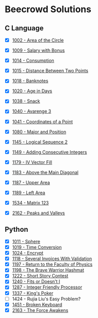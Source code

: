 # Beecrowd Solutions

## C Language

 - [x] [1002 - Area of the Circle](https://github.com/brunowanderson7/beecrowd-solutions/blob/master/1002.c)
 - [x] [1009 - Salary with Bonus](https://github.com/brunowanderson7/beecrowd-solutions/blob/master/1009.c)
 - [x] [1014 - Consumption](https://github.com/brunowanderson7/beecrowd-solutions/blob/master/1014.c)
 - [x] [1015 - Distance Between Two Points](https://github.com/brunowanderson7/beecrowd-solutions/blob/master/1015.c)
 - [x] [1018 - Banknotes](https://github.com/brunowanderson7/beecrowd-solutions/blob/master/1018.c)
 - [x] [1020 - Age in Days](https://github.com/brunowanderson7/beecrowd-solutions/blob/master/1020.c)
 - [x] [1038 - Snack](https://github.com/brunowanderson7/beecrowd-solutions/blob/master/1038.c)
 - [x] [1040 - Avarenge 3](https://github.com/brunowanderson7/beecrowd-solutions/blob/master/1040.c)
 - [x] [1041 - Coordinates of a Point](https://github.com/brunowanderson7/beecrowd-solutions/blob/master/1041.c)
 - [x] [1080 - Major and Position](https://github.com/brunowanderson7/beecrowd-solutions/blob/master/1080.c)
 - [x] [1145 - Logical Sequence 2](https://github.com/brunowanderson7/beecrowd-solutions/blob/master/1145.c)
 - [x] [1149 - Adding Consecutive Integers](https://github.com/brunowanderson7/beecrowd-solutions/blob/master/1149.c)
 - [x] [1179 - IV Vector Fill](https://github.com/brunowanderson7/beecrowd-solutions/blob/master/1179.c)
 - [x] [1183 - Above the Main Diagonal](https://github.com/brunowanderson7/beecrowd-solutions/blob/master/1183.c)
 - [x] [1187 - Upper Area](https://github.com/brunowanderson7/beecrowd-solutions/blob/master/1187.c)
 - [x] [1189 - Left Area](https://github.com/brunowanderson7/beecrowd-solutions/blob/master/1189.c)
 - [x] [1534 - Matrix 123](https://github.com/brunowanderson7/beecrowd-solutions/blob/master/1534.c)
 - [x] [2162 - Peaks and Valleys](https://github.com/brunowanderson7/beecrowd-solutions/blob/master/2162.c)



 ## Python

 - [x] [1011 - Sphere](https://github.com/brunowanderson7/beecrowd-solutions/blob/master/1011.py)
 - [x] [1019 - Time Conversion](https://github.com/brunowanderson7/Beecrowd/blob/master/1019.py)
 - [x] [1024 - Encrypt](https://github.com/brunowanderson7/beecrowd-solutions/blob/master/1024.py)
 - [x] [1118 - Several Invoices With Validation](https://github.com/brunowanderson7/Beecrowd/blob/master/1118.py)
 - [x] [1197 - Return to the Faculty of Physics](https://github.com/brunowanderson7/Beecrowd/blob/master/1197.py)
 - [x] [1198 - The Brave Warrior Hashmat](https://github.com/brunowanderson7/Beecrowd/blob/master/1198.py)
 - [x] [1222 - Short Story Contest](https://github.com/brunowanderson7/Beecrowd/blob/master/1222.py)
 - [x] [1240 - Fits or Doesn't I](https://github.com/brunowanderson7/Beecrowd/blob/master/1240.py)
 - [x] [1287 - Integer Friendly Processor](https://github.com/brunowanderson7/Beecrowd/blob/master/1287.py)
 - [x] [1337 - King's Poker](https://github.com/brunowanderson7/Beecrowd/blob/master/1337.py)
 - [ ] 1424 - Rujia Liu's Easy Problem?
 - [x] [1451 - Broken Keyboard](https://github.com/brunowanderson7/Beecrowd/blob/master/1451.py)
 - [x] [2163 - The Force Awakens](https://github.com/brunowanderson7/beecrowd-solutions/blob/master/2163.py)
